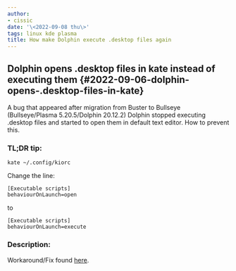 ```yaml
---
author:
- cissic
date: '\<2022-09-08 thu\>'
tags: linux kde plasma
title: How make Dolphin execute .desktop files again
---
```


Dolphin opens .desktop files in kate instead of executing them {#2022-09-06-dolphin-opens-.desktop-files-in-kate}
--------------------------------------------------------------

A bug that appeared after migration from Buster to Bullseye
(Bullseye/Plasma 5.20.5/Dolphin 20.12.2) Dolphin stopped executing
.desktop files and started to open them in default text editor. How to
prevent this.

### TL;DR tip:

``` {.example}
kate ~/.config/kiorc
```

Change the line:

``` {.example}
[Executable scripts]
behaviourOnLaunch=open
```

to

``` {.example}
[Executable scripts]
behaviourOnLaunch=execute
```

### Description:

Workaround/Fix found
[here](https://askubuntu.com/questions/513459/desktop-files-opening-in-kate/894380#894380).

